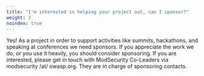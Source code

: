 ```yaml
---
title: "I'm interested in helping your project out, can I sponsor?"
weight: 3
noindex: true
---
```


Yes! As a project in order to support activities like summits, hackathons, and speaking at conferences we need sponsors. 
If you appreciate the work we do, or you use it heavily, you should consider sponsoring. If you are interested, please get 
in touch with ModSecurity Co-Leaders via modsecurity /at/ owasp.org. They are in charge of sponsoring contacts.
